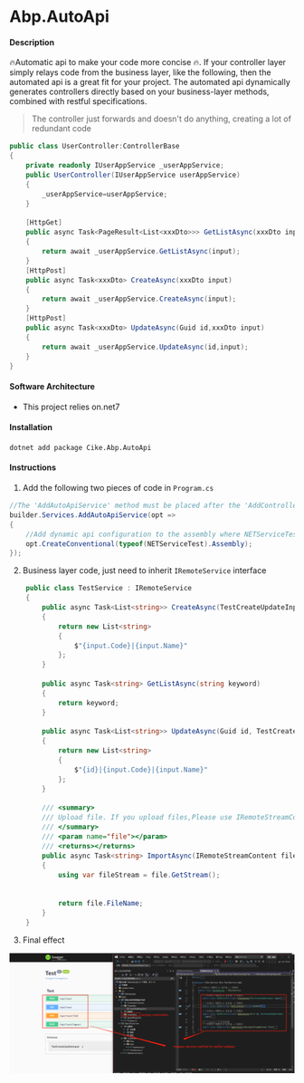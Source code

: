 # Abp.AutoApi

#### Description
🔥Automatic api to make your code more concise 🔥. If your controller layer simply relays code from the business layer, like the following, then the automated api is a great fit for your project. The automated api dynamically generates controllers directly based on your business-layer methods, combined with restful specifications.

> The controller just forwards and doesn't do anything, creating a lot of redundant code

```c#
public class UserController:ControllerBase
{
    private readonly IUserAppService _userAppService;
    public UserController(IUserAppService userAppService)
    {
        _userAppService=userAppService;
    }

    [HttpGet]
    public async Task<PageResult<List<xxxDto>>> GetListAsync(xxxDto input)
    {
        return await _userAppService.GetListAsync(input);
    }
    [HttpPost]
    public async Task<xxxDto> CreateAsync(xxxDto input)
    {
        return await _userAppService.CreateAsync(input);
    }
    [HttpPost]
    public async Task<xxxDto> UpdateAsync(Guid id,xxxDto input)
    {
        return await _userAppService.UpdateAsync(id,input);
    }
}
```


#### Software Architecture
* This project relies on.net7

#### Installation

```shell
dotnet add package Cike.Abp.AutoApi
```

#### Instructions

1. Add the following two pieces of code in ```Program.cs```

```c#
//The 'AddAutoApiService' method must be placed after the 'AddControllers' or 'AddMvc' method.
builder.Services.AddAutoApiService(opt =>
{
    //Add dynamic api configuration to the assembly where NETServiceTest resides
    opt.CreateConventional(typeof(NETServiceTest).Assembly);
});
```

2. Business layer code, just need to inherit ```IRemoteService``` interface

```c#
    public class TestService : IRemoteService
    {
        public async Task<List<string>> CreateAsync(TestCreateUpdateInput input)
        {
            return new List<string>
            {
                $"{input.Code}|{input.Name}"
            };
        }

        public async Task<string> GetListAsync(string keyword)
        {
            return keyword;
        }

        public async Task<List<string>> UpdateAsync(Guid id, TestCreateUpdateInput input)
        {
            return new List<string>
            {
                $"{id}|{input.Code}|{input.Name}"
            };
        }
        
        /// <summary>
        /// Upload file. If you upload files,Please use IRemoteStreamContent[] .
        /// </summary>
        /// <param name="file"></param>
        /// <returns></returns>
        public async Task<string> ImportAsync(IRemoteStreamContent file)
        {
            using var fileStream = file.GetStream();


            return file.FileName;
        }
    }
```


3. Final effect

![Final effect](./doc/%E8%BF%90%E8%A1%8C%E6%95%88%E6%9E%9C%E5%9B%BEen.png)



